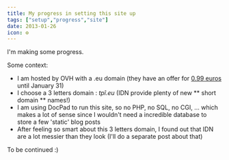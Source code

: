 ```yaml
---
title: My progress in setting this site up
tags: ["setup","progress","site"]
date: 2013-01-26
icon: ⚙️
---
```


I'm making some progress.

Some context:

- I am hosted by OVH with a .eu domain (they have an offer for [0.99 euros](https://www.ovh.com/fr/domaines/doteu.xml) until January 31)
- I choose a 3 letters domain : _tpî.eu_ (IDN provide plenty of new ** short domain ** names!)
- I am using DocPad to run this site, so no PHP, no SQL, no CGI, ... which makes a lot of sense since I wouldn't need a incredible database to store a few 'static' blog posts
- After feeling so smart about this 3 letters domain, I found out that IDN are a lot messier than they look (I'll do a separate post about that)

To be continued :)